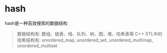 # hash
hash是一种高效搜索的数据结构
> 数据结构有: 数组、链表、栈、队列、树、图、堆、哈希表等
> C++ STL中的哈希结构有: unordered_map, unordered_set, unordered_multimap, unordered_multiset
